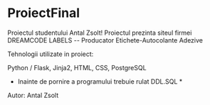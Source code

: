 # ProiectFinal

Proiectul studentului Antal Zsolt! Proiectul prezinta siteul firmei DREAMCODE LABELS -- Producator Etichete-Autocolante Adezive

Tehnologii utilizate in proiect:

Python / Flask, Jinja2, HTML, CSS, PostgreSQL


* Inainte de pornire a programului trebuie rulat DDL.SQL * 


Autor: Antal Zsolt
